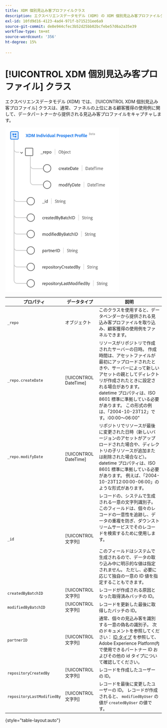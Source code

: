 ```yaml
---
title: XDM 個別見込み客プロファイルクラス
description: エクスペリエンスデータモデル (XDM) の XDM 個別見込み客プロファイルクラスについて説明します。
exl-id: 10fd9d16-4123-4ad4-971f-b715231ee6a9
source-git-commit: de8e944cfec3b52d25bb02bcfebe57d6a2a35e39
workflow-type: tm+mt
source-wordcount: '356'
ht-degree: 15%

---
```


# [!UICONTROL XDM 個別見込み客プロファイル] クラス

エクスペリエンスデータモデル (XDM) では、 [!UICONTROL XDM 個別見込み客プロファイル] クラスは、通常、ファネルの上位にある顧客獲得の使用例に関して、データパートナーから提供される見込み客プロファイルをキャプチャします。

![XDM Prospect クラスのスキーマ図。](../images/classes/individual-prospect-profile.png)

| プロパティ | データタイプ | 説明 |
| --- | --- | --- |
| `_repo` | オブジェクト | このクラスを使用すると、データベンダーから提供される見込み客プロファイルを取り込み、顧客獲得の使用例をファネルできます。 |
| `_repo.createDate` | [!UICONTROL DateTime] | リソースがリポジトリで作成されたサーバーの日時。 作成時間は、アセットファイルが最初にアップロードされたときや、サーバーによって新しいアセットの親としてディレクトリが作成されたときに設定される場合があります。 datetime プロパティは、ISO 8601 標準に準拠している必要があります。 この形式の例は、「2004-10-23T12」です。:00:00～06:00&quot; |
| `_repo.modifyDate` | [!UICONTROL DateTime] | リポジトリでリソースが最後に変更された日時（新しいバージョンのアセットがアップロードされた場合や、ディレクトリの子リソースが追加または削除された場合など）。datetime プロパティは、ISO 8601 標準に準拠している必要があります。 例えば、「2004-10-23T12:00:00-06:00」のような形式があります。 |
| `_id` | [!UICONTROL 文字列] | レコードの、システムで生成される一意の文字列識別子。 このフィールドは、個々のレコードの一意性を追跡し、データの重複を防ぎ、ダウンストリームサービスでそのレコードを検索するために使用します。<br><br>このフィールドはシステムで生成されるので、データの取り込み中に明示的な値は指定されません。 ただし、必要に応じて独自の一意の ID 値を指定することもできます。 |
| `createdByBatchID` | [!UICONTROL 文字列] | レコードが作成される原因となった取得済みバッチの ID。 |
| `modifiedByBatchID` | [!UICONTROL 文字列] | レコードを更新した最後に取得したバッチの ID。 |
| `partnerID` | [!UICONTROL 文字列] | 通常、個々の見込み客を識別する一意の偽名の識別子。 次のドキュメントを参照してください： [ID タイプ](../../identity-service/namespaces.md#identity-type) を参照して、Adobe Experience Platform内で使用できるパートナー ID およびその他の id タイプについて確認してください。 |
| `repositoryCreatedBy` | [!UICONTROL 文字列] | レコードを作成したユーザーの ID。 |
| `repositoryLastModifiedBy` | [!UICONTROL 文字列] | レコードを最後に変更したユーザーの ID。 レコードが作成されると、 `modifiedByUser` の値が `createdByUser` の値です。 |

{style="table-layout:auto"}

